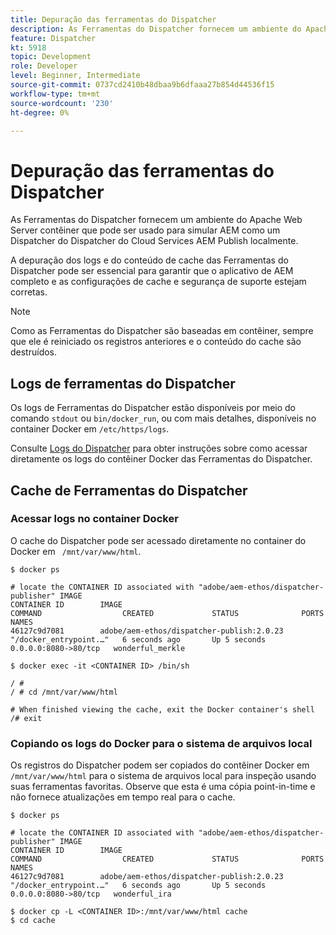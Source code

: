 ```yaml
---
title: Depuração das ferramentas do Dispatcher
description: As Ferramentas do Dispatcher fornecem um ambiente do Apache Web Server contêiner que pode ser usado para simular AEM como um Dispatcher do Dispatcher do Cloud Services AEM Publish localmente. A depuração dos logs e do conteúdo de cache das Ferramentas do Dispatcher pode ser essencial para garantir que o aplicativo de AEM completo e as configurações de cache e segurança de suporte estejam corretas.
feature: Dispatcher
kt: 5918
topic: Development
role: Developer
level: Beginner, Intermediate
source-git-commit: 0737cd2410b48dbaa9b6dfaaa27b854d44536f15
workflow-type: tm+mt
source-wordcount: '230'
ht-degree: 0%

---
```



# Depuração das ferramentas do Dispatcher

As Ferramentas do Dispatcher fornecem um ambiente do Apache Web Server contêiner que pode ser usado para simular AEM como um Dispatcher do Dispatcher do Cloud Services AEM Publish localmente.

A depuração dos logs e do conteúdo de cache das Ferramentas do Dispatcher pode ser essencial para garantir que o aplicativo de AEM completo e as configurações de cache e segurança de suporte estejam corretas.

>[!NOTE]
>
>Como as Ferramentas do Dispatcher são baseadas em contêiner, sempre que ele é reiniciado os registros anteriores e o conteúdo do cache são destruídos.

## Logs de ferramentas do Dispatcher

Os logs de Ferramentas do Dispatcher estão disponíveis por meio do comando `stdout` ou `bin/docker_run`, ou com mais detalhes, disponíveis no container Docker em `/etc/https/logs`.

Consulte [Logs do Dispatcher](./logs.md#dispatcher-logs) para obter instruções sobre como acessar diretamente os logs do contêiner Docker das Ferramentas do Dispatcher.

## Cache de Ferramentas do Dispatcher

### Acessar logs no container Docker

O cache do Dispatcher pode ser acessado diretamente no container do Docker em ` /mnt/var/www/html`.

```shell
$ docker ps

# locate the CONTAINER ID associated with "adobe/aem-ethos/dispatcher-publisher" IMAGE
CONTAINER ID        IMAGE                                       COMMAND                  CREATED             STATUS              PORTS                  NAMES
46127c9d7081        adobe/aem-ethos/dispatcher-publish:2.0.23   "/docker_entrypoint.…"   6 seconds ago       Up 5 seconds        0.0.0.0:8080->80/tcp   wonderful_merkle

$ docker exec -it <CONTAINER ID> /bin/sh

/ # 
/ # cd /mnt/var/www/html

# When finished viewing the cache, exit the Docker container's shell
/# exit
```

### Copiando os logs do Docker para o sistema de arquivos local

Os registros do Dispatcher podem ser copiados do contêiner Docker em `/mnt/var/www/html` para o sistema de arquivos local para inspeção usando suas ferramentas favoritas. Observe que esta é uma cópia point-in-time e não fornece atualizações em tempo real para o cache.

```shell
$ docker ps

# locate the CONTAINER ID associated with "adobe/aem-ethos/dispatcher-publisher" IMAGE
CONTAINER ID        IMAGE                                       COMMAND                  CREATED             STATUS              PORTS                  NAMES
46127c9d7081        adobe/aem-ethos/dispatcher-publish:2.0.23   "/docker_entrypoint.…"   6 seconds ago       Up 5 seconds        0.0.0.0:8080->80/tcp   wonderful_ira

$ docker cp -L <CONTAINER ID>:/mnt/var/www/html cache 
$ cd cache
```

